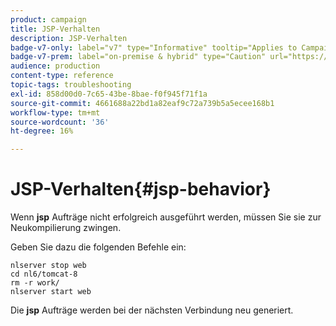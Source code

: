 ```yaml
---
product: campaign
title: JSP-Verhalten
description: JSP-Verhalten
badge-v7-only: label="v7" type="Informative" tooltip="Applies to Campaign Classic v7 only"
badge-v7-prem: label="on-premise & hybrid" type="Caution" url="https://experienceleague.adobe.com/docs/campaign-classic/using/installing-campaign-classic/architecture-and-hosting-models/hosting-models-lp/hosting-models.html" tooltip="Applies to on-premise and hybrid deployments only"
audience: production
content-type: reference
topic-tags: troubleshooting
exl-id: 858d00d0-7c65-43be-8bae-f0f945f71f1a
source-git-commit: 4661688a22bd1a82eaf9c72a739b5a5ecee168b1
workflow-type: tm+mt
source-wordcount: '36'
ht-degree: 16%

---
```


# JSP-Verhalten{#jsp-behavior}



Wenn **jsp** Aufträge nicht erfolgreich ausgeführt werden, müssen Sie sie zur Neukompilierung zwingen.

Geben Sie dazu die folgenden Befehle ein:

```
nlserver stop web
cd nl6/tomcat-8
rm -r work/
nlserver start web
```

Die **jsp** Aufträge werden bei der nächsten Verbindung neu generiert.
